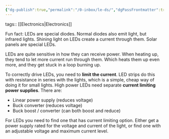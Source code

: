 ```yaml
---
{"dg-publish":true,"permalink":"/0-inbox/le-ds/","dgPassFrontmatter":true}
---
```


tags:: [[Electronics\|Electronics]]

Fun fact: LEDs are special diodes. Normal diodes also emit light, but infrared lights. Shining light on LEDs create a current through them. Solar panels are special LEDs.

LEDs are quite sensitive in how they can receive power. When heating up, they tend to let more current run through them. Which heats them up even more, and they get stuck in a loop burning up.

To correctly drive LEDs, you need to **limit the current**. LED strips do this with resistance in series with the lights, which is a simple, cheap way of doing it for small lights. High power LEDs need separate **current limiting power supplies**. There are:

-   Linear power supply (reduces voltage)
-   Buck converter (reduces voltage)
-   Buck boost / converter (can both boost and reduce)

For LEDs you need to find one that has current limiting option. Either get a power supply rated for the voltage and current of the light, or find one with an adjustable voltage and maximum current level.